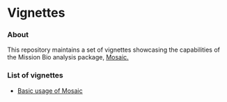 # Vignettes

### About

This repository maintains a set of vignettes showcasing
the capabilities of the Mission Bio analysis package, [Mosaic.](https://github.com/MissionBio/mosaic)

### List of vignettes
- [Basic usage of Mosaic](https://missionbio.github.io/mosaic-jupyter/basics/basics.html)
